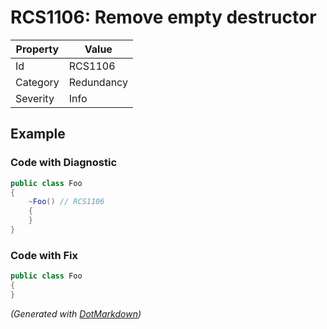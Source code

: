 # RCS1106: Remove empty destructor

| Property | Value      |
| -------- | ---------- |
| Id       | RCS1106    |
| Category | Redundancy |
| Severity | Info       |

## Example

### Code with Diagnostic

```csharp
public class Foo
{
    ~Foo() // RCS1106
    {
    }
}
```

### Code with Fix

```csharp
public class Foo
{
}
```


*\(Generated with [DotMarkdown](http://github.com/JosefPihrt/DotMarkdown)\)*
